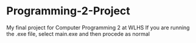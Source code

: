 # Programming-2-Project
My final project for Computer Programming 2 at WLHS
If you are running the .exe file, select main.exe and then procede as normal
